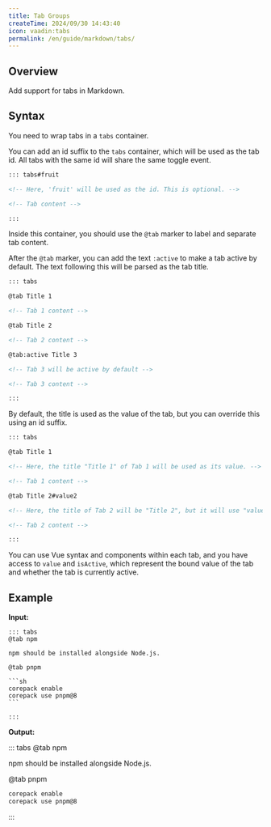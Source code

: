 ```yaml
---
title: Tab Groups
createTime: 2024/09/30 14:43:40
icon: vaadin:tabs
permalink: /en/guide/markdown/tabs/
---
```


## Overview

Add support for tabs in Markdown.

## Syntax

You need to wrap tabs in a `tabs` container.

You can add an id suffix to the `tabs` container, which will be used as the tab id.
All tabs with the same id will share the same toggle event.

```md
::: tabs#fruit

<!-- Here, 'fruit' will be used as the id. This is optional. -->

<!-- Tab content -->

:::
```

Inside this container, you should use the `@tab` marker to label and separate tab content.

After the `@tab` marker, you can add the text `:active` to make a tab active by default. The text following this will be parsed as the tab title.

```md
::: tabs

@tab Title 1

<!-- Tab 1 content -->

@tab Title 2

<!-- Tab 2 content -->

@tab:active Title 3

<!-- Tab 3 will be active by default -->

<!-- Tab 3 content -->

:::
```

By default, the title is used as the value of the tab, but you can override this using an id suffix.

```md
::: tabs

@tab Title 1

<!-- Here, the title "Title 1" of Tab 1 will be used as its value. -->

<!-- Tab 1 content -->

@tab Title 2#value2

<!-- Here, the title of Tab 2 will be "Title 2", but it will use "value2" as the tab's value -->

<!-- Tab 2 content -->

:::
```

You can use Vue syntax and components within each tab, and you have access to `value` and `isActive`,
which represent the bound value of the tab and whether the tab is currently active.

## Example

**Input:**

````
::: tabs
@tab npm

npm should be installed alongside Node.js.

@tab pnpm

```sh
corepack enable
corepack use pnpm@8
```

:::
````

**Output:**

::: tabs
@tab npm

npm should be installed alongside Node.js.

@tab pnpm

```sh
corepack enable
corepack use pnpm@8
```

:::
